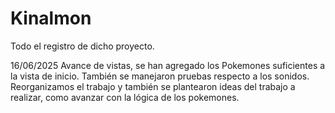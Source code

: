# Kinalmon
Todo el registro de dicho proyecto.

16/06/2025
Avance de vistas, se han agregado los Pokemones suficientes a la vista de inicio. También se manejaron pruebas respecto a los sonidos. Reorganizamos el trabajo y también se plantearon ideas del trabajo a realizar, como avanzar con la lógica de los pokemones.
